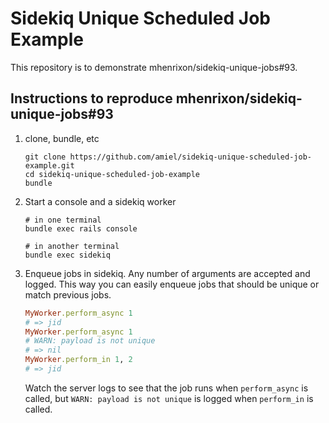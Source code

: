 # Sidekiq Unique Scheduled Job Example

This repository is to demonstrate mhenrixon/sidekiq-unique-jobs#93.

## Instructions to reproduce mhenrixon/sidekiq-unique-jobs#93

1. clone, bundle, etc

   ```shell
   git clone https://github.com/amiel/sidekiq-unique-scheduled-job-example.git
   cd sidekiq-unique-scheduled-job-example
   bundle
   ```

2. Start a console and a sidekiq worker

   ```shell
   # in one terminal
   bundle exec rails console

   # in another terminal
   bundle exec sidekiq
   ```

3. Enqueue jobs in sidekiq. Any number of arguments are accepted and logged.
   This way you can easily enqueue jobs that should be unique or match previous jobs.

   ```ruby
   MyWorker.perform_async 1
   # => jid
   MyWorker.perform_async 1
   # WARN: payload is not unique
   # => nil
   MyWorker.perform_in 1, 2
   # => jid
   ```

   Watch the server logs to see that the job runs when `perform_async` is called,
   but `WARN: payload is not unique` is logged when `perform_in` is called.

